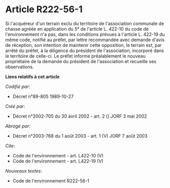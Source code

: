 # Article R222-56-1

Si l'acquéreur d'un terrain exclu du territoire de l'association communale de chasse agréée en application du 5° de l'article
L. 422-10 du code de l'environnement n'a pas, dans les conditions prévues à l'article L. 422-19 du même code, notifié au
préfet, par lettre recommandée avec demande d'avis de réception, son intention de maintenir cette opposition, le terrain est,
par arrêté du préfet, à la diligence du président de l'association, incorporé dans le territoire de celle-ci. Le préfet
informe préalablement le nouveau propriétaire de la demande du président de l'association et recueille ses observations.

**Liens relatifs à cet article**

_Codifié par_:

  - Décret n°89-805 1989-10-27

_Créé par_:

  - Décret n°2002-705 du 30 avril 2002 - art. 2 () JORF 3 mai 2002

_Abrogé par_:

  - Décret n°2003-768 du 1 août 2003 - art. 1 (V) JORF 7 août 2003

_Cite_:

  - Code de l'environnement - art. L422-10 (V)
  - Code de l'environnement - art. L422-19 (V)

_Nouveaux textes_:

  - Code de l'environnement R222-56-1
